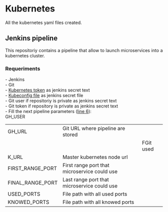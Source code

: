 <h1> Kubernetes</h1>
<p align="justify">All the kubernetes yaml files created.</p>

<h2>Jenkins pipeline</h2>
<p align="justify">This repositoriy contains a pipeline that allow to launch microservices into a kubernetes cluster.</p>

<h3>Requeriments</h3>
- Jenkins<br>
- Git<br>
- <a href="https://kubernetes.io/docs/reference/setup-tools/kubeadm/kubeadm-token/">Kubernetes token</a> as jenkins secret text<br>
- <a href="https://kubernetes.io/docs/concepts/configuration/organize-cluster-access-kubeconfig/">Kubeconfig file</a> as jenkins secret file<br>
- Git user if repositoriy is private as jenkins secret text</br>
- Git token if repository is private as jenkins secret text</br>
- Fill the next pipeline parameters (<a href="https://github.com/MartiMarch/Kubernetes/blob/main/Jenkinsfile">line 6</a>):</br>
<table>
  <tr>
    <td>GH_URL</td>
    <td>Git URL where pipeline are stored</td>
  </tr>
  <td>
    </td>GH_USER<td>
    <td>FGit used</td>
  </tr>
  <tr>
    <td>K_URL</td>
    <td>Master kubernetes node url</td>
  </tr>
  <tr>
    <td>FIRST_RANGE_PORT</td>
    <td>First range port that microservice could use</td>
  </tr>
  <tr>
    <td>FINAL_RANGE_PORT</td>
    <td>Last range port that microservice could use</td>
  </tr>
  <tr>
    <td>USED_PORTS</td>
    <td>File path with all used ports</td>
  </tr>
  <tr>
    <td>KNOWED_PORTS</td>
    <td>File path with all knowed ports</td>
  </tr>
</table>
